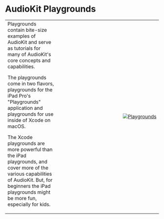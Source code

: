 # AudioKit Playgrounds

<table>
<tr>
<td>
Playgrounds contain bite-size examples of AudioKit and serve as tutorials for many of AudioKit's core concepts and capabilities.  

The playgrounds come in two flavors, playgrounds for the iPad Pro's "Playgrounds" application and playgrounds for use inside of Xcode on macOS.

The Xcode playgrounds are more powerful than the iPad playgrounds, and cover more of the various capabilities of AudioKit. But, for beginners the iPad playgrounds might be more fun, especially for kids.

</td>
<td width=320 align=right>

[![Playgrounds](http://audiokit.io/examples/playgrounds.jpg)](http://audiokit.io/playgrounds/)

</td>
</tr>
</table>